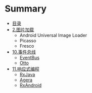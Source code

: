 # Summary

* [目录](README.md)
* [2.图片加载](tu_pian_jia_zai.md)
   * Android Universal Image Loader
   * Picasso
   * Fresco
* [10.事件总线](shi_jian_zong_xian.md)
   * [EventBus](eventbus.md)
   * [Otto](otto.md)
* [11.响应式编程](xiang_ying_shi_bian_cheng.md)
   * [RxJava](rxjava.md)
   * [Agera](agera.md)
   * [RxAndroid](rxandroid.md)

